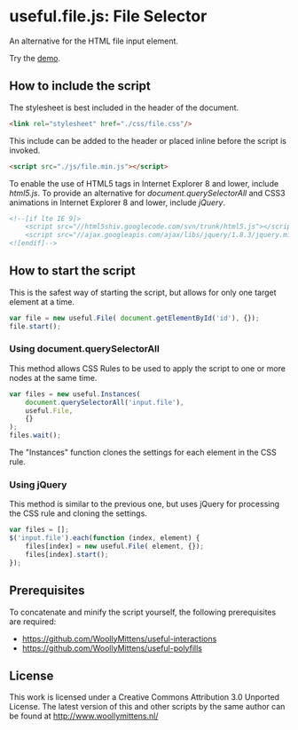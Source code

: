 # useful.file.js: File Selector

An alternative for the HTML file input element.

Try the <a href="http://www.woollymittens.nl/useful/default.php?url=file">demo</a>.

## How to include the script

The stylesheet is best included in the header of the document.

```html
<link rel="stylesheet" href="./css/file.css"/>
```

This include can be added to the header or placed inline before the script is invoked.

```html
<script src="./js/file.min.js"></script>
```

To enable the use of HTML5 tags in Internet Explorer 8 and lower, include *html5.js*. To provide an alternative for *document.querySelectorAll* and CSS3 animations in Internet Explorer 8 and lower, include *jQuery*.

```html
<!--[if lte IE 9]>
	<script src="//html5shiv.googlecode.com/svn/trunk/html5.js"></script>
	<script src="//ajax.googleapis.com/ajax/libs/jquery/1.8.3/jquery.min.js"></script>
<![endif]-->
```

## How to start the script

This is the safest way of starting the script, but allows for only one target element at a time.

```javascript
var file = new useful.File( document.getElementById('id'), {});
file.start();
```

### Using document.querySelectorAll

This method allows CSS Rules to be used to apply the script to one or more nodes at the same time.

```javascript
var files = new useful.Instances(
	document.querySelectorAll('input.file'),
	useful.File,
	{}
);
files.wait();
```

The "Instances" function clones the settings for each element in the CSS rule.

### Using jQuery

This method is similar to the previous one, but uses jQuery for processing the CSS rule and cloning the settings.

```javascript
var files = [];
$('input.file').each(function (index, element) {
	files[index] = new useful.File( element, {});
	files[index].start();
});
```

## Prerequisites

To concatenate and minify the script yourself, the following prerequisites are required:
+ https://github.com/WoollyMittens/useful-interactions
+ https://github.com/WoollyMittens/useful-polyfills

## License
This work is licensed under a Creative Commons Attribution 3.0 Unported License. The latest version of this and other scripts by the same author can be found at http://www.woollymittens.nl/
